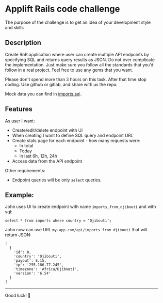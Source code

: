 # Applift Rails code challenge
The purpose of the challenge is to get an idea of your development style and skills

## Description
Create RoR application where user can create multiple API endpoints by specifying SQL and returns query results as JSON.
Do not over complicate the implementation. Just make sure you follow all the standards that you’d follow in a real project. Feel free to use any gems that you want.

Please don't spend more than 3 hours on this task. After that time stop coding. Use github or gitlab, and share with us the repo.

Mock data you can find in [imports.sql](./imports.sql).

## Features
As user I want:
- Create/edit/delete endpoint with UI
- When creating I want to define SQL query and endpoint URL
- Create stats page for each endpoint - how many requests were:
  - In total
  - Today
  - In last 6h, 12h, 24h
- Access data from the API endpoint

Other requirements:
- Endpoint queries will be only `select` queries.

## Example:
John uses UI to create endpoint with name `imports_from_djibouti` and with sql:

```
select * from imports where country = 'Djibouti';
```

John now can use URL `my-app.com/api/imports_from_djibouti` that will return JSON:
```
[
  {
    'id': 8,
    'country': 'Djibouti',
    'payout': 8.15,
    'ip': '255.186.77.245',
    'timezone': 'Africa/Djibouti',
    'version': '6.54'
  }
]
```
---
Good luck! 🤞
